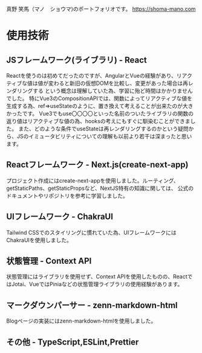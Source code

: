 真野 笑馬（マノ　ショウマ)のポートフォリオです。
https://shoma-mano.com

# 使用技術

## JSフレームワーク(ライブラリ) - React
Reactを使うのは初めてだったのですが、AngularとVueの経験があり、リアクティブな値は値が変わると新旧の仮想DOMを比較し、変更があった場合は再レンダリングする
という概念は理解していた為、学習に殆ど時間はかかりませんでした。
特にVue3のCompositionAPIでは、関数によってリアクティブな値を生成する為、ref=>useStateのように、置き換えて考えることが出来たのが大きかったです。
Vue3でもuse〇〇〇〇といった名前のついたライブラリの関数の返り値はリアクティブな値の為、hooksの考えにもすぐに馴染むことができました。
また、どのような条件でuseStateは再レンダリングするのかという疑問から、JSのイミュータビリティについての理解も以前より若干は深まったと思います。

## Reactフレームワーク - Next.js(create-next-app)
プロジェクト作成にはcreate-next-appを使用しました。ルーティング、getStaticPaths、getStaticPropsなど、NextJS特有の知識に関しては、
公式のドキュメントやリポジトリを参考に学習しました。

## UIフレームワーク - ChakraUI
Tailwind CSSでのスタイリングに慣れていた為、UIフレームワークにはChakraUIを使用しました。

## 状態管理 - Context API
状態管理にはライブラリを使用せず、Context APIを使用したものの、ReactではJotai、VueではPiniaなどの状態管理ライブラリの使用経験があります。

## マークダウンパーサー - zenn-markdown-html
Blogページの実装にはzenn-markdown-htmlを使用しました。

## その他 - TypeScript,ESLint,Prettier


